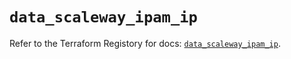 # `data_scaleway_ipam_ip`

Refer to the Terraform Registory for docs: [`data_scaleway_ipam_ip`](https://registry.terraform.io/providers/scaleway/scaleway/2.27.0/docs/data-sources/ipam_ip).
